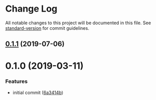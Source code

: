 # Change Log

All notable changes to this project will be documented in this file. See [standard-version](https://github.com/conventional-changelog/standard-version) for commit guidelines.

## [0.1.1](https://github.com/urbica/react-map-gl-cluster/compare/v0.1.0...v0.1.1) (2019-07-06)



# 0.1.0 (2019-03-11)


### Features

* initial commit ([6a3414b](https://github.com/urbica/react-map-gl-cluster/commit/6a3414b))

